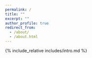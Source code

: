 ```yaml
---
permalink: /
title: ""
excerpt: ""
author_profile: true
redirect_from: 
  - /about/
  - /about.html
---
```


<span class='anchor' id='about-me'></span>
{% include_relative includes/intro.md %}

<!-- {% include_relative includes/news.md %}

{% include_relative includes/pub.md %}

{% include_relative includes/honers.md %}

{% include_relative includes/others.md %} -->